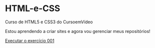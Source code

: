 # HTML-e-CSS
 Curso de HTML5 e CSS3 do CursoemVídeo

Estou aprendendo a criar sites e agora vou gerenciar meus repositórios!

<a href="https://julianarochadl.github.io/HTML-e-CSS/exercicios/ex001/index.html">Executar o exercício 001</a>